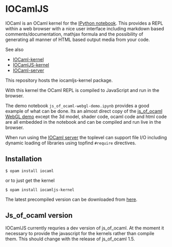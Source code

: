 # IOCamlJS 

IOCaml is an OCaml kernel for the 
[IPython notebook](http://ipython.org/notebook.html). 
This provides a REPL within a web browser with a nice user interface 
including markdown based comments/documentation, mathjax formula and 
the possibility of generating all manner of HTML based output media 
from your code.  

See also

* [IOCaml-kernel](https://github.com/andrewray/iocaml)
* [IOCamlJS-kernel](https://github.com/andrewray/iocamljs)
* [IOCaml-server](https://github.com/andrewray/iocamlserver)

This repository hosts the iocamljs-kernel package.

With this kernel the OCaml REPL is compiled to JavaScript and run in the
browser.

The demo notebook `js_of_ocaml-webgl-demo.ipynb` provides a good example of what 
can be done.  Its an almost direct copy of the 
[js\_of\_ocaml WebGL demo](http://ocsigen.org/js_of_ocaml/files/webgl/index.html) except
the 3d model, shader code, ocaml code and html code are all embedded in the notebook
and can be compiled and run live in the browser.

When run using the [IOCaml server](https://github.com/andrewray/iocamlserver) the 
toplevel can support file I/O including dynamic loading of libraries using
topfind ```#require``` directives.

## Installation

```
$ opam install iocaml
```

or to just get the kernel

```
$ opam install iocamljs-kernel
```

The latest precompiled version can be downloaded from 
[here](https://github.com/andrewray/iocamljs/releases/download/v0.4/static.tar.gz).

## Js\_of\_ocaml version

IOCamlJS currently requries a dev version of js\_of\_ocaml.  At the
moment it necessary to provide the javascript for the kernels rather
than compile them.  This should change with the release of js\_of\_ocaml
1.5.


